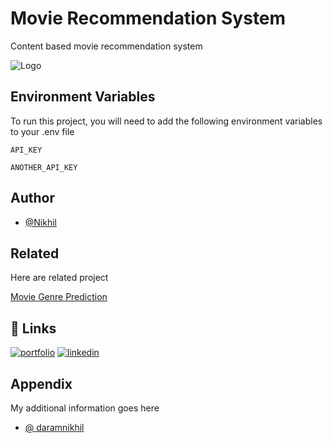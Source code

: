 
# Movie Recommendation System

Content based movie recommendation system


![Logo](https://encrypted-tbn0.gstatic.com/images?q=tbn:ANd9GcSclXcb8jV_aNQoWhXRVJ0wuf2pcHGF2xuB_g&usqp=CAU)


## Environment Variables

To run this project, you will need to add the following environment variables to your .env file

`API_KEY`

`ANOTHER_API_KEY`


## Author

- [@Nikhil](https://github.com/DaramNikhil)


## Related

Here are related project

[Movie Genre Prediction](https://github.com/DaramNikhil/Movie-Genre-Prediction-.git)


## 🔗 Links
[![portfolio](https://img.shields.io/badge/Email-000?style=for-the-badge&logo=ko-fi&logoColor=white)](mailto:nikhildaram51@gmail.com)
[![linkedin](https://img.shields.io/badge/linkedin-0A66C2?style=for-the-badge&logo=linkedin&logoColor=white)](https://www.linkedin.com/in/daramnikhil)


## Appendix

My additional information goes here

- [@ daramnikhil](https://docs.google.com/document/d/1Ojhs-vadHz7rz3Sy8LuzlwpP3UZf0VQ3vzgVg3X7PVw/edit?usp=drivesdk)


